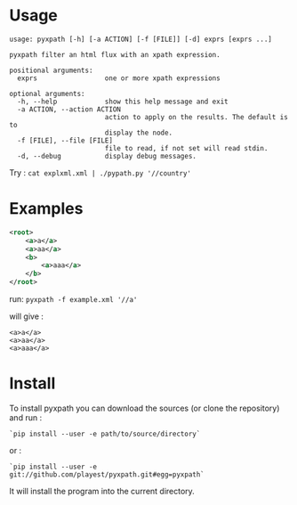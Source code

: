 # Usage

```
usage: pyxpath [-h] [-a ACTION] [-f [FILE]] [-d] exprs [exprs ...]

pyxpath filter an html flux with an xpath expression.

positional arguments:
  exprs                 one or more xpath expressions

optional arguments:
  -h, --help            show this help message and exit
  -a ACTION, --action ACTION
                        action to apply on the results. The default is to
                        display the node.
  -f [FILE], --file [FILE]
                        file to read, if not set will read stdin.
  -d, --debug           display debug messages.
```

Try : `cat explxml.xml | ./pypath.py '//country'`

# Examples

```xml
<root>
	<a>a</a>
	<a>aa</a>
	<b>
		<a>aaa</a>
	</b>
</root>
```

run: `pyxpath -f example.xml '//a'`

will give :

```
<a>a</a>
<a>aa</a>
<a>aaa</a>
```

# Install

To install pyxpath you can download the sources (or clone the repository) and run :

	`pip install --user -e path/to/source/directory`

or :

	`pip install --user -e git://github.com/playest/pyxpath.git#egg=pyxpath`

It will install the program into the current directory.

